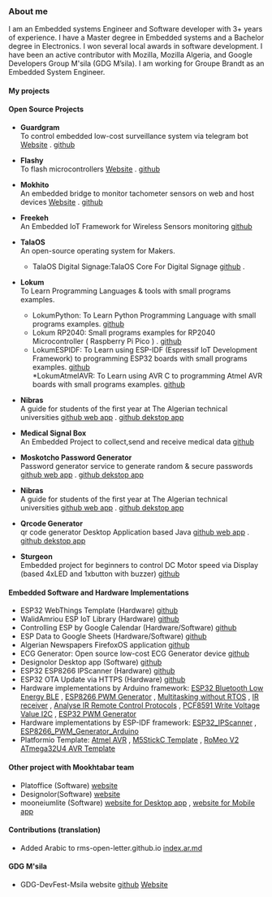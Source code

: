 ### About me

I am an Embedded systems Engineer and Software developer with 3+ years of experience. I have a Master degree in Embedded systems and a Bachelor degree in Electronics. I won several local awards in software development. I have been an active contributor with Mozilla, Mozilla Algeria, and Google Developers Group M'sila (GDG M’sila).  I am working for Groupe Brandt as an Embedded System Engineer. 

#### __My projects__
#### __Open Source Projects__ 

* __Guardgram__    
To control embedded low-cost surveillance system via telegram bot [Website](https://guardgram.walidamriou.com "Website") . [github](https://github.com/walidamriou/Guardgram "github") 

* __Flashy__   
To flash microcontrollers [Website](https://flashy.walidamriou.com/ "Website") . [github](https://github.com/walidamriou/flashy "github")  

* __Mokhito__   
An embedded bridge to monitor tachometer sensors on web and host devices [Website](https://mokhito.walidamriou.com/ "Website") . [github](https://github.com/walidamriou/Mokhito "github")  
  
* __Freekeh__   
An Embedded IoT Framework for Wireless Sensors monitoring [github](https://github.com/walidamriou/Freekeh "github")  
  

* __TalaOS__   
An open-source operating system for Makers.
   * TalaOS Digital Signage:TalaOS Core For Digital Signage [github](https://github.com/walidamriou/TalaOS_DigitalSignage "github") . 

* __Lokum__   
 To Learn Programming Languages & tools with small programs examples.
   * LokumPython: To Learn Python Programming Language with small programs examples. [github](https://github.com/walidamriou/LokumPython "github") 
   * Lokum RP2040:  Small programs examples for RP2040 Microcontroller ( Raspberry Pi Pico ) . [github](https://github.com/walidamriou/Lokum_RP2040 "github") 
   * LokumESPIDF: To Learn using ESP-IDF (Espressif IoT Development Framework) to programming ESP32 boards with small programs examples. [github](https://github.com/walidamriou/LokumESPIDF "github")    
   *LokumAtmelAVR: To Learn using AVR C to programming Atmel AVR boards with small programs examples. [github](https://github.com/walidamriou/LokumAtmelAVR "github") 


* __Nibras__   
 A guide for students of the first year at The Algerian technical universities   [github web app](https://github.com/walidamriou/Nibras "github web app") . 
 [github dekstop app](https://github.com/walidamriou/Nibras_Desktop "github dekstop app") 
 
* __Medical Signal Box__   
An Embedded Project to collect,send and receive medical data  [github](https://github.com/walidamriou/MedicalSignalsBox "github") 

* __Moskotcho Password Generator__   
Password generator service to generate random & secure passwords  [github web app](https://github.com/walidamriou/Moskotcho_Password_Generator "github web app") . 
 [github dekstop app](https://github.com/walidamriou/Moskotcho_Password_Generator_Desktop "github dekstop app") 

* __Nibras__   
 A guide for students of the first year at The Algerian technical universities   [github web app](https://github.com/walidamriou/Nibras "github web app") . 
 [github dekstop app](https://github.com/walidamriou/Nibras_Desktop "github dekstop app") 
  
 
* __Qrcode Generator__   
  qr code generator Desktop Application based Java  [github web app](https://github.com/walidamriou/Nibras "github web app") . 
 [github dekstop app](https://github.com/walidamriou/Nibras_Desktop "github dekstop app") 

* __Sturgeon__  
Embedded project for beginners to control DC Motor speed via Display (based 4xLED and 1xbutton with buzzer)  [github](https://github.com/walidamriou/Sturgeon "github")  
  
  
#### Embedded Software and Hardware Implementations 
- ESP32 WebThings Template (Hardware) [github](https://github.com/walidamriou/ESP32_WebThings_waliamriou_Template "github")
- WalidAmriou ESP IoT Library (Hardware) [github](https://github.com/walidamriou/WalidAmriou_ESP_IoT "github")
- Controlling ESP by Google Calendar (Hardware/Software) [github](https://github.com/walidamriou/Controlling_ESP_by_Google_Calendar "github")   
- ESP Data to Google Sheets (Hardware/Software) [github](hhttps://github.com/walidamriou/ESP_Data_to_Google_Sheets "github")   
- Algerian Newspapers FirefoxOS application [github]( https://github.com/walidamriou/Algerian-Newspapers-FirefoxOS-application "github") 
- ECG Generator:  Open source low-cost ECG Generator device  [github]( https://github.com/walidamriou/ECGGenerator "github") 
- Designolor Desktop app  (Software) [github](https://github.com/walidamriou/Designolor_Desktop "github")   
- ESP32 ESP8266 IPScanner (Hardware) [github](https://github.com/walidamriou/ESP32_ESP8266_IPScanner "github")   
- ESP32 OTA Update via HTTPS (Hardware) [github](https://github.com/walidamriou/ESP32_OTA_Update_via_HTTPS "github")  
- َHardware implementations by Arduino framework:    [ESP32 Bluetooth Low Energy BLE](https://github.com/walidamriou/ESP32_Bluetooth_Low_Energy_BLE_Arduino "Github") , [ESP8266 PWM Generator](https://github.com/walidamriou/ESP8266_PWM_Generator_Arduino "Github") , [Multitasking without RTOS](https://github.com/walidamriou/Arduino_Multitasking_without_RTOS "Github") , [IR receiver](https://github.com/walidamriou/Arduino_IR_receiver "Github")  , [Analyse IR Remote Control Protocols](https://github.com/walidamriou/ESP32_Analyse_IR_Remote_Control_Protocols "Github") , [PCF8591 Write Voltage Value I2C](https://github.com/walidamriou/Arduino_PCF8591_Write_Analog_Value_I2C "Github") , [ESP32 PWM Generator](https://github.com/walidamriou/ESP32_PWM_Generator_Arduino "Github")
- َHardware implementations by ESP-IDF framework:    [ESP32_IPScanner](https://github.com/walidamriou/ESP32_IPScanner "Github") , [ESP8266_PWM_Generator_Arduino](https://github.com/walidamriou/ESP8266_PWM_Generator_Arduino "Github")  
- Platformio Template:  [Atmel AVR](https://github.com/walidamriou/Atmel_AVR_Platformio_Project_Template "Github") , [M5StickC Template](https://github.com/walidamriou/M5StickC_Platformio_Template "Github") , [RoMeo V2 ATmega32U4 AVR Template
](https://github.com/walidamriou/RoMeo_V2_ATmega32U4_AVR_Platformio_Project_Template "Github") 

#### Other project with Mookhtabar team
- Platoffice (Software)   [website](https://www.mookhtabar.com/2018/10/platoffice.html "website")
- Designolor(Software)   [website](https://www.mookhtabar.com/2018/10/designolor.html "website")
- mooneiumlite (Software) [website for Desktop app](https://www.mookhtabar.com/2018/09/mooneiumlite.html "website") , [website for Mobile app](https://www.mookhtabar.com/2019/09/mooneiumlite-pre-alpha-10-for-android.html "website")

#### Contributions (translation)
- Added Arabic to rms-open-letter.github.io [index.ar.md](https://github.com/rms-open-letter/rms-open-letter.github.io "index.ar.md") 

#### GDG M'sila
- GDG-DevFest-Msila website [github](https://github.com/walidamriou/GDG-DevFest-Msila "github") [Website](https://www.walidamriou.com/GDG-DevFest-Msila/ "Website")

   
